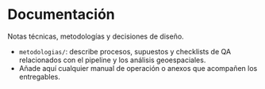 # Documentación

Notas técnicas, metodologías y decisiones de diseño.

- `metodologias/`: describe procesos, supuestos y checklists de QA relacionados con el pipeline y los análisis geoespaciales.
- Añade aquí cualquier manual de operación o anexos que acompañen los entregables.
